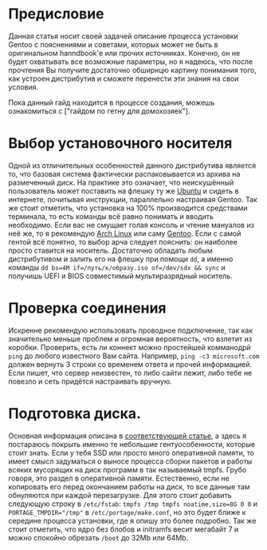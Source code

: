 # Предисловие

Данная статья носит своей задачей описание процесса установки Gentoo с пояснениями и советами, которых может не быть в оригинальном hanndbook'е или прочих источниках. Конечно, он не будет охватывать все возможные параметры, но я надеюсь, что после прочтения Вы получите достаточно обширнцю картину понимания того, как устроен дистрибутив и сможете перенести эти знания на свои условия.

Пока данный гайд находится в процессе создания, можешь ознакомиться с ["гайдом по гетну для домохозяек"].

# Выбор установочного носителя

Одной из отличительных особенностей данного дистрибутива является то, что базовая система фактически распаковывается из архива на размеченный диск. На практике это означает, что неискушённый пользователь может поставить на флешку ту же [Ubuntu](http://www.ubuntu.com/) и сидеть в интернете, почитывая инструкции, параллельно настраивая Gentoo. Так же стоит отметить, что установка на 100% производится средствами терминала, то есть команды всё равно понимать и вводить необходимо. Если вас не смущает голая консоль и чтение мануалов из неё же, то я рекомендую [Arch Linux](https://www.archlinux.org) или саму [Gentoo](https://www.gentoo.org/). Если с самой гентой всё понятно, то выбор арча следует пояснить: он наиболее просто ставится на носитель. Достаточно обладать любым дистрибутивом и залить его на флешку при помощи `dd`, а именно команды `dd bs=4M if=/путь/к/образу.iso of=/dev/sdx && sync` и получишь UEFI и BIOS совместимый мультиразрядный носитель.

# Проверка соединения

Искренне рекомендую использовать проводное подключение, так как значительно меньше проблем и огромная вероятность, что взлетит из коробки. Проверить, есть ли коннект можно простейшей комманодрй `ping` до любого известного Вам сайта. Например, `ping -c3 microsoft.com` должен вернуть 3 строки со временем ответа и прочей информацией. Если пишет, что сервер неизвестен, то либо сайти лежит, либо тебе не повезло и сеть придётся настраивать вручную.

# Подготовка диска.

Основная информация описана в [соответствующей статье](https://github.com/for2ch/Linux-F.A.Q/wiki/%D0%9A%D0%B0%D0%BA-%D1%80%D0%B0%D0%B7%D0%B1%D0%B8%D1%82%D1%8C-%D0%B4%D0%B8%D1%81%D0%BA), а здесь я постараюсь покрыть именно те небольшие гентуособенности, которые стоит знать. Если у тебя SSD или просто много оперативной памяти, то имеет смысл задуматься о выносе процесса сборки пакетов и работы всяких мусорящих на диск программ в так называемый tmpfs. Грубо говоря, это раздел в оперативной памяти. Естественно, если не копировать его перед окончанием работы на диск, то все данные там обнуляются при каждой перезагрузке. Для этого стоит добавить следующую строку в `/etc/fstab`: `tmpfs /tmp tmpfs noatime,size=8G 0 0` и `PORTAGE_TMPDIR="/tmp"` в `/etc/portage/make.conf`, но это будет ближе к середине процесса установки, где я опишу это более подробно. Так же стоит отметить, что ядро без блобов и initramfs весит мегабайт 7 и можно спокойно обрезать `/boot` до 32Mb или 64Mb.
